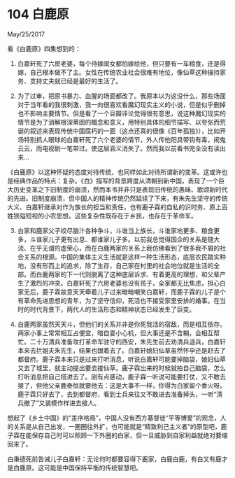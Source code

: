 # 104 白鹿原
May/25/2017

看《白鹿原》四集想到的：

1. 白嘉轩死了六房老婆，每个待嫁闺女都怕嫁给他，但只要有一车粮食，还是得嫁，自己根本做不了主。女性在传统农业社会很难有地位，像仙草这种操持家务、支持丈夫就已经是最好的生活了。

2. 为了过审，把原书暴力、血腥的场面都改了。我原本以为这没什么，那些场面对于当年看的我很刺激，我一向很喜欢看魔幻现实主义的小说，但是似乎删掉也不影响主要情节。但是看了一个豆瓣评论觉得很有意思，说这种魔幻现实的情节是为了消解根深蒂固的概念和意义，用特别具体的细节描写、以夸张而荒诞的叙述来表现传统中国腐朽的一面（这点还真的很像《百年孤独》），比如开场特别抓人眼球的白嘉轩死了六个老婆的情节，外人传他阳具带钩有毒，闹鬼云云，而电视剧一笔带过。使这层涵义消失了。然而我以前看书完全没有读出来...

《白鹿原》以这种怀疑的态度对待传统，也同样如此对待所谓新的变革。这或许也是经典作品的特点：复杂。《白》描写的背景跨度从清朝到新中国，表现了一个巨大历史变革之下旧制度的崩溃，然而本书并非只是表现旧传统的愚昧、歌颂新时代的先进。旧制度崩溃，但中国人的精神传统仍然延续了下来，有朱先生坚守的传统大义、白嘉轩继承对作为族长的担当和责任，也有鹿子霖的自私的识时务、原上百姓狭隘短视的小农思想。这些复杂性既存在于乡民，也存在于革命军。

3. 白家和鹿家父子绞尽脑汁各种争斗，斗谁当上族长，斗谁家地更多、粮食更多，斗谁家儿子更有出息、都谁家儿子多。以前我总觉得国企的关系是随大流、在乎无谓的虚荣心，而在白鹿两家的关系上我仿佛看到了很多我不屑的社会关系的根源。中国的集体主义生活就是这样一种生活形态，底层农民踏实种地，没有形而上的追求，除了生存，自己家在村里的社会地位就是生活的全部。而白鹿两家的下一代则脱离了这种底层诉求、有着更高的理想，和父辈产生了激烈的冲突。白嘉轩死了六房老婆也没有孩子，全家都无比焦虑，担心白家无后，鹿子霖故意天天牵着儿子过来暗暗嘲笑白嘉轩，而鹿子霖的儿子是个有革命先进思想的青年，为了坚守信仰，死活也不接受家里安排的婚事。在当时的时代背景下，两代人的生活形态和精神状态已经发生了巨变。

4. 白鹿两家虽然天天斗，但他们的关系并非是你死我活的宿敌，而是相互依存。两家小事上常常相互占便宜，暗自耍小心机，但大事还是不含糊，会相互帮忙。二十万清兵准备攻打革命军驻守的西安，朱先生前去劝清兵退兵，白嘉轩本来去拦姐夫朱先生，结果也跟着去了。白嘉轩媳妇仙草虽然怀孕还是赶去了都督府。鹿子霖本来只是过来打听消息，听说白嘉轩可能要掉脑袋，媳妇仙草又去了城里，就主动提出要去接仙草。鹿子霖出来的时候就拍自己脑袋，怎么打听消息把自己搭进去了。刚有点感动，鹿子霖一听说可能要打仗，又不敢去接了，但他父亲鹿泰恒就要他去：这是大事不一样，你得为白家留个香火呀。鹿子霖只好去了，去到都督府，看到士兵来往又不敢进去准备掉头，一听“清兵撤了”又装模作样进去接人。

想起了《乡土中国》的“差序格局”，中国人没有西方基督徒“平等博爱”的观念，人的关系是从自己出发，一圈圈往外扩，也可能就是“精致利己主义者”的原型吧，鹿子霖在能保存自己时可以照顾一下外圈的白家，但一旦威胁到自家利益就绝对要缩回来了。

白秉德死前告诫儿子白嘉轩：无论何时都要容得下鹿家，白鹿白鹿，有白又有鹿才是白鹿原。这可能是中国保持平衡的传统智慧吧。